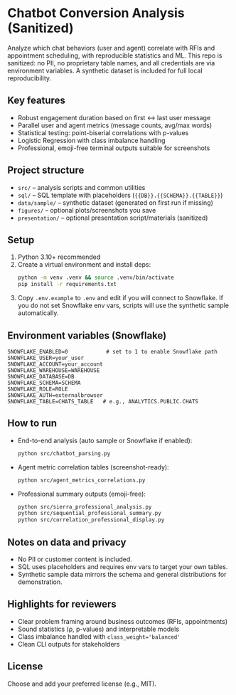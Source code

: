 Chatbot Conversion Analysis (Sanitized)
======================================

Analyze which chat behaviors (user and agent) correlate with RFIs and appointment scheduling, with reproducible statistics and ML. This repo is sanitized: no PII, no proprietary table names, and all credentials are via environment variables. A synthetic dataset is included for full local reproducibility.

Key features
------------
- Robust engagement duration based on first ↔ last user message
- Parallel user and agent metrics (message counts, avg/max words)
- Statistical testing: point-biserial correlations with p-values
- Logistic Regression with class imbalance handling
- Professional, emoji-free terminal outputs suitable for screenshots

Project structure
-----------------
- `src/` – analysis scripts and common utilities
- `sql/` – SQL template with placeholders (`{{DB}}.{{SCHEMA}}.{{TABLE}}`)
- `data/sample/` – synthetic dataset (generated on first run if missing)
- `figures/` – optional plots/screenshots you save
- `presentation/` – optional presentation script/materials (sanitized)

Setup
-----
1. Python 3.10+ recommended
2. Create a virtual environment and install deps:
   ```bash
   python -m venv .venv && source .venv/bin/activate
   pip install -r requirements.txt
   ```
3. Copy `.env.example` to `.env` and edit if you will connect to Snowflake. If you do not set Snowflake env vars, scripts will use the synthetic sample automatically.

Environment variables (Snowflake)
---------------------------------
```
SNOWFLAKE_ENABLED=0            # set to 1 to enable Snowflake path
SNOWFLAKE_USER=your_user
SNOWFLAKE_ACCOUNT=your_account
SNOWFLAKE_WAREHOUSE=WAREHOUSE
SNOWFLAKE_DATABASE=DB
SNOWFLAKE_SCHEMA=SCHEMA
SNOWFLAKE_ROLE=ROLE
SNOWFLAKE_AUTH=externalbrowser
SNOWFLAKE_TABLE=CHATS_TABLE   # e.g., ANALYTICS.PUBLIC.CHATS
```

How to run
----------
- End-to-end analysis (auto sample or Snowflake if enabled):
  ```bash
  python src/chatbot_parsing.py
  ```

- Agent metric correlation tables (screenshot-ready):
  ```bash
  python src/agent_metrics_correlations.py
  ```

- Professional summary outputs (emoji-free):
  ```bash
  python src/sierra_professional_analysis.py
  python src/sequential_professional_summary.py
  python src/correlation_professional_display.py
  ```

Notes on data and privacy
-------------------------
- No PII or customer content is included.
- SQL uses placeholders and requires env vars to target your own tables.
- Synthetic sample data mirrors the schema and general distributions for demonstration.

Highlights for reviewers
------------------------
- Clear problem framing around business outcomes (RFIs, appointments)
- Sound statistics (ρ, p-values) and interpretable models
- Class imbalance handled with `class_weight='balanced'`
- Clean CLI outputs for stakeholders

License
-------
Choose and add your preferred license (e.g., MIT).

